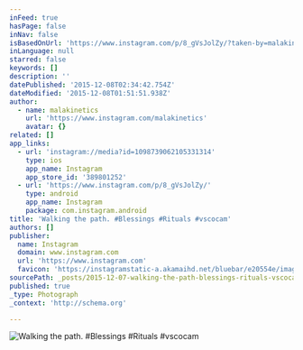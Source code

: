 ```yaml
---
inFeed: true
hasPage: false
inNav: false
isBasedOnUrl: 'https://www.instagram.com/p/8_gVsJolZy/?taken-by=malakinetics'
inLanguage: null
starred: false
keywords: []
description: ''
datePublished: '2015-12-08T02:34:42.754Z'
dateModified: '2015-12-08T01:51:51.938Z'
author:
  - name: malakinetics
    url: 'https://www.instagram.com/malakinetics'
    avatar: {}
related: []
app_links:
  - url: 'instagram://media?id=1098739062105331314'
    type: ios
    app_name: Instagram
    app_store_id: '389801252'
  - url: 'https://www.instagram.com/p/8_gVsJolZy/'
    type: android
    app_name: Instagram
    package: com.instagram.android
title: 'Walking the path. #Blessings #Rituals #vscocam'
authors: []
publisher:
  name: Instagram
  domain: www.instagram.com
  url: 'https://www.instagram.com'
  favicon: 'https://instagramstatic-a.akamaihd.net/bluebar/e20554e/images/ico/favicon.ico'
sourcePath: _posts/2015-12-07-walking-the-path-blessings-rituals-vscocam.md
published: true
_type: Photograph
_context: 'http://schema.org'

---
```

![Walking the path. #Blessings #Rituals #vscocam](https://s3-us-west-2.amazonaws.com/the-grid-img/p/d834b3f5206dc987f308158fbecb389453c43af8.jpg)